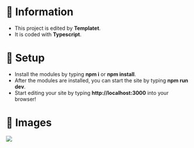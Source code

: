 # 📜 Information
- This project is edited by **Templatet**.
- It is coded with **Typescript**.

# 🔎 Setup

- Install the modules by typing **npm i** or **npm install**.
- After the modules are installed, you can start the site by typing **npm run dev**.
- Start editing your site by typing **http://localhost:3000** into your browser!


# 📁 Images

![](https://cdn.discordapp.com/attachments/915331943875358731/962050065470459974/unknown.png)


